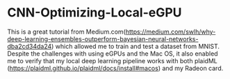# CNN-Optimizing-Local-eGPU
This is a great tutorial from Medium.com(https://medium.com/swlh/why-deep-learning-ensembles-outperform-bayesian-neural-networks-dba2cd34da24) which allowed me to train and test a dataset from MNIST.  Despite the challenges with using eGPUs and the Mac OS, it also enabled me to verify that my local deep learning pipeline works with both plaidML (https://plaidml.github.io/plaidml/docs/install#macos) and my Radeon card.  
